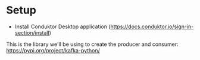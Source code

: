# Setup

* Install Conduktor Desktop application (https://docs.conduktor.io/sign-in-section/install)

This is the library we'll be using to create the producer and consumer: https://pypi.org/project/kafka-python/